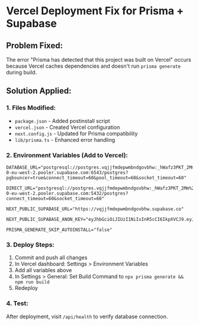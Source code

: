 # Vercel Deployment Fix for Prisma + Supabase

## Problem Fixed:

The error "Prisma has detected that this project was built on Vercel" occurs because Vercel caches dependencies and doesn't run `prisma generate` during build.

## Solution Applied:

### 1. Files Modified:

- `package.json` - Added postinstall script
- `vercel.json` - Created Vercel configuration
- `next.config.js` - Updated for Prisma compatibility
- `lib/prisma.ts` - Enhanced error handling

### 2. Environment Variables (Add to Vercel):

```
DATABASE_URL="postgresql://postgres.vqjjfmdepwmbndgovbhw:_hWafz3PKT_2Mm%21@aws-0-eu-west-2.pooler.supabase.com:6543/postgres?pgbouncer=true&connect_timeout=60&pool_timeout=60&socket_timeout=60"

DIRECT_URL="postgresql://postgres.vqjjfmdepwmbndgovbhw:_hWafz3PKT_2Mm%21@aws-0-eu-west-2.pooler.supabase.com:5432/postgres?connect_timeout=60&socket_timeout=60"

NEXT_PUBLIC_SUPABASE_URL="https://vqjjfmdepwmbndgovbhw.supabase.co"

NEXT_PUBLIC_SUPABASE_ANON_KEY="eyJhbGciOiJIUzI1NiIsInR5cCI6IkpXVCJ9.eyJpc3MiOiJzdXBhYmFzZSIsInJlZiI6InZxampmbWRlcHdtYm5kZ292Ymh3Iiwicm9sZSI6ImFub24iLCJpYXQiOjE3NTEyOTcyMDUsImV4cCI6MjA2Njg3MzIwNX0.g_eH5GXvvcKjPMhlkQdd3nhO17U2PiUnvisNU2bUlo8"

PRISMA_GENERATE_SKIP_AUTOINSTALL="false"
```

### 3. Deploy Steps:

1. Commit and push all changes
2. In Vercel dashboard: Settings > Environment Variables
3. Add all variables above
4. In Settings > General: Set Build Command to `npx prisma generate && npm run build`
5. Redeploy

### 4. Test:

After deployment, visit `/api/health` to verify database connection.
